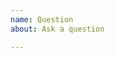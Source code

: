 ```yaml
---
name: Question
about: Ask a question

---
```


<!--
	** IMPORTANT **

	IF YOU NEED ONE OF THE FOLLOWING:

	 - HELP
	 - QUESTION
	 - HOW DO I?
	 - WHY DO NOT MY THING WORK?

	Or anythig similar that is in the form of a QUESTION, then you SHALL use the brand new Github Discussion tab and not report this as a question.

	Any general questions asked as an issue will be closed w/o any update or anser to why.

	** IMPORTANT **
-->
